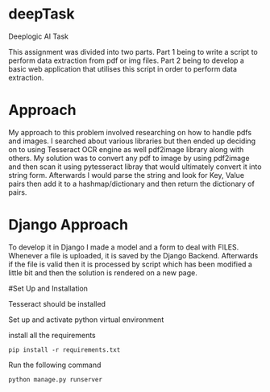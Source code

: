 # deepTask
Deeplogic AI Task

This assignment was divided into two parts.
Part 1 being to write a script to perform data extraction from pdf or img files.
Part 2 being to develop a basic web application that utilises this script in order to perform data extraction.

# Approach
My approach to this problem involved researching on how to handle pdfs and images. I searched about various libraries but then ended up deciding on to using Tesseract OCR engine as well pdf2image library along with others.
My solution was to convert any pdf to image by using pdf2image and then scan it using pytesseract libray that would ultimately convert it into string form.
Afterwards I would parse the string and look for Key, Value pairs then add it to a hashmap/dictionary and then return the dictionary of pairs.

# Django Approach
To develop it in Django I made a model and a form to deal with FILES.
Whenever a file is uploaded, it is saved by the Django Backend.
Afterwards if the file is valid then it is processed by script which has been modified a little bit and then the solution is rendered on a new page.

#Set Up and Installation

Tesseract should be installed

Set up and activate python virtual environment

install all the requirements
```
pip install -r requirements.txt
```
Run the following command

```
python manage.py runserver
```
